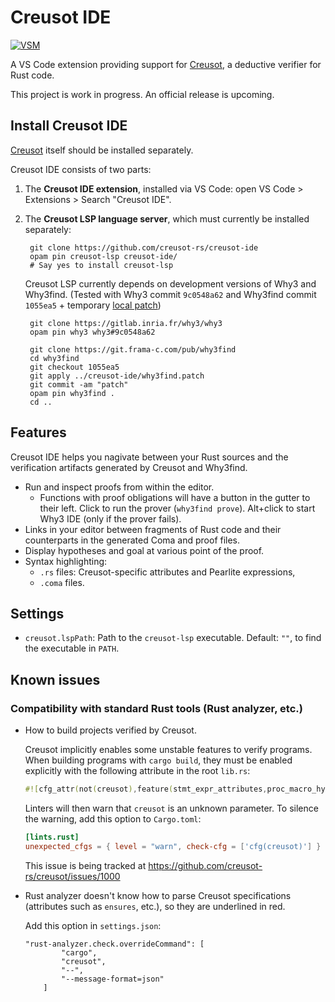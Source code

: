 # Creusot IDE

[![VSM][vsm-shield]][vsm]

[vsm-shield]: https://vsmarketplacebadges.dev/version-short/creusot-rs.creusot-ide.svg
[vsm]: https://marketplace.visualstudio.com/items?itemName=creusot-rs.creusot-ide

A VS Code extension providing support for [Creusot](https://github.com/creusot-rs/creusot), a deductive verifier for Rust code.

This project is work in progress. An official release is upcoming.

## Install Creusot IDE

[Creusot](https://github.com/creusot-rs/creusot) itself should be installed separately.

Creusot IDE consists of two parts:

1. The **Creusot IDE extension**, installed via VS Code: open VS Code > Extensions > Search "Creusot IDE".

2. The **Creusot LSP language server**, which must currently be installed separately:

        git clone https://github.com/creusot-rs/creusot-ide
        opam pin creusot-lsp creusot-ide/
        # Say yes to install creusot-lsp

    Creusot LSP currently depends on development versions of Why3 and Why3find.
    (Tested with Why3 commit `9c0548a62` and Why3find commit `1055ea5` + temporary [local patch](./why3find.patch))

        git clone https://gitlab.inria.fr/why3/why3
        opam pin why3 why3#9c0548a62

        git clone https://git.frama-c.com/pub/why3find
        cd why3find
        git checkout 1055ea5
        git apply ../creusot-ide/why3find.patch
        git commit -am "patch"
        opam pin why3find .
        cd ..

## Features

Creusot IDE helps you nagivate between your Rust sources and the verification artifacts generated by Creusot and Why3find.

- Run and inspect proofs from within the editor.
    - Functions with proof obligations will have a button in the gutter to their left.
      Click to run the prover (`why3find prove`).
      Alt+click to start Why3 IDE (only if the prover fails).
- Links in your editor between fragments of Rust code and their counterparts in the generated Coma and proof files.
- Display hypotheses and goal at various point of the proof.
- Syntax highlighting:
    - `.rs` files: Creusot-specific attributes and Pearlite expressions,
    - `.coma` files.

## Settings

- `creusot.lspPath`: Path to the `creusot-lsp` executable. Default: `""`, to find the executable in `PATH`.

## Known issues

### Compatibility with standard Rust tools (Rust analyzer, etc.)

- How to build projects verified by Creusot.

    Creusot implicitly enables some unstable features to verify programs.
    When building programs with `cargo build`, they must be enabled explicitly with the following
    attribute in the root `lib.rs`:

    ```rust
    #![cfg_attr(not(creusot),feature(stmt_expr_attributes,proc_macro_hygiene))]
    ```

    Linters will then warn that `creusot` is an unknown parameter. To silence the warning,
    add this option to `Cargo.toml`:

    ```toml
    [lints.rust]
    unexpected_cfgs = { level = "warn", check-cfg = ['cfg(creusot)'] }
    ```

    This issue is being tracked at https://github.com/creusot-rs/creusot/issues/1000

- Rust analyzer doesn't know how to parse Creusot specifications (attributes such as `ensures`, etc.),
    so they are underlined in red.

    Add this option in `settings.json`:

    ```
    "rust-analyzer.check.overrideCommand": [
            "cargo",
            "creusot",
            "--",
            "--message-format=json"
        ]
    ```
